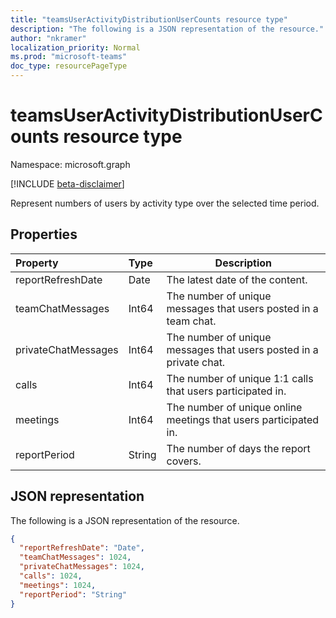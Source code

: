 ```yaml
---
title: "teamsUserActivityDistributionUserCounts resource type"
description: "The following is a JSON representation of the resource."
author: "nkramer"
localization_priority: Normal
ms.prod: "microsoft-teams"
doc_type: resourcePageType
---
```


# teamsUserActivityDistributionUserCounts resource type

Namespace: microsoft.graph

[!INCLUDE [beta-disclaimer](../../includes/beta-disclaimer.md)]

Represent numbers of users by activity type over the selected time period.

## Properties

| Property            | Type   | Description                                                  |
| :------------------ | :----- | ------------------------------------------------------------ |
| reportRefreshDate   | Date   | The latest date of the content.                              |
| teamChatMessages    | Int64  | The number of unique messages that users posted in a team chat. |
| privateChatMessages | Int64  | The number of unique messages that users posted in a private chat. |
| calls               | Int64  | The number of unique 1:1 calls that users participated in.   |
| meetings            | Int64  | The number of unique online meetings that users participated in. |
| reportPeriod        | String | The number of days the report covers.                        |

## JSON representation

The following is a JSON representation of the resource.

<!-- {
  "blockType": "resource",
  "@odata.type": "microsoft.graph.teamsUserActivityDistributionUserCounts"
} -->

```json
{
  "reportRefreshDate": "Date", 
  "teamChatMessages": 1024, 
  "privateChatMessages": 1024, 
  "calls": 1024, 
  "meetings": 1024, 
  "reportPeriod": "String"
}
```


